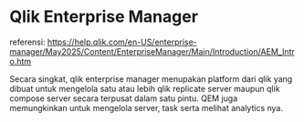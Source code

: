 # Qlik Enterprise Manager

referensi: https://help.qlik.com/en-US/enterprise-manager/May2025/Content/EnterpriseManager/Main/Introduction/AEM_Intro.htm

Secara singkat, qlik enterprise manager menupakan platform dari qlik yang dibuat untuk mengelola satu atau lebih qlik replicate server maupun qlik compose server secara terpusat dalam satu pintu. QEM juga memungkinkan untuk mengelola server, task serta melihat analytics nya.
